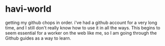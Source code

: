# havi-world
getting my github chops in order. 
i've had a github account for a very long time, and I still don't really know how to use it in all the ways. This begins to seem essential for a worker on the web like me, so I am going through the Github guides as a way to learn. 

